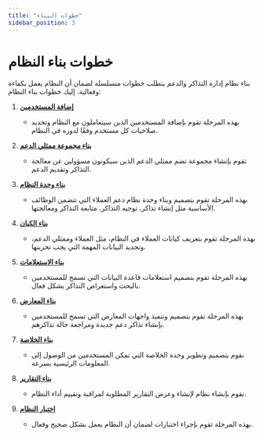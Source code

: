 ```yaml
---
title: "خطوات البناء"
sidebar_position: 3
---
```


# خطوات بناء النظام 
بناء نظام إدارة التذاكر والدعم يتطلب خطوات متسلسلة لضمان أن النظام يعمل بكفاءة وفعالية. 
إليك خطوات بناء النظام:

1. **[إضافة المستخدمين](./system-needs#إضافة-المستخدمين-وتحديد-صلاحياتهم)**
   - بهذه المرحلة تقوم بإضافة المستخدمين الذين سيتعاملون مع النظام وتحديد صلاحيات كل مستخدم وفقًا لدوره في النظام.

2. **[بناء مجموعة ممثلي الدعم](./system-needs#إضافة-مجموعة-المستخدمين)**
   - تقوم بإنشاء مجموعة تضم ممثلي الدعم الذين سيكونون مسؤولين عن معالجة التذاكر وتقديم الدعم.

3. **[بناء وحدة النظام](./building-the-system/creating-module)**
   - بهذه المرحلة تقوم بتصميم وبناء وحدة نظام دعم العملاء التي تتضمن الوظائف الأساسية مثل إنشاء تذاكر، توجيه التذاكر، متابعة التذاكر ومعالجتها.

4. **[بناء الكيان](./building-the-system/creating-entity)**
   - بهذه المرحلة تقوم بتعريف كيانات العملاء في النظام، مثل العملاء وممثلي الدعم، وتحديد البيانات المهمة التي يجب تخزينها.

8. **[بناء الاستعلامات](./building-the-system/creating-queries)**
   - بهذه المرحلة تقوم بتصميم استعلامات قاعدة البيانات التي تسمح للمستخدمين بالبحث واستعراض التذاكر بشكل فعال.

9. **[بناء المعارض](./building-the-system/creating-views)**
   - بهذه المرحلة تقوم بتصميم وتنفيذ واجهات المعارض التي تسمح للمستخدمين بإنشاء تذاكر دعم جديدة ومراجعة حالة تذاكرهم.

10. **[بناء الخلاصة](./building-the-system/creating-summaries)**
    - نقوم بتصميم وتطوير وحدة الخلاصة التي تمكن المستخدمين من الوصول إلى المعلومات الرئيسية بسرعة.

10. **[بناء التقارير](./building-the-system/creating-reports)**
    - نقوم بإنشاء نظام لإنشاء وعرض التقارير المطلوبة لمراقبة وتقييم أداء النظام.

11. **[اختبار النظام](./testing-the-system)**
    - بهذه المرحلة تقوم بإجراء اختبارات لضمان أن النظام يعمل بشكل صحيح وفعال.
